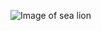 ![Image of sea lion](https://upload.wikimedia.org/wikipedia/commons/thumb/e/e4/Galapagos%2C_sea-lion%2C_female_%28by_Casey_Klebba%29.jpg/1200px-Galapagos%2C_sea-lion%2C_female_%28by_Casey_Klebba%29.jpg)
